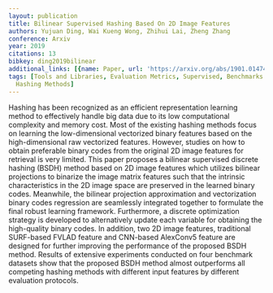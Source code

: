 ```yaml
---
layout: publication
title: Bilinear Supervised Hashing Based On 2D Image Features
authors: Yujuan Ding, Wai Kueng Wong, Zhihui Lai, Zheng Zhang
conference: Arxiv
year: 2019
citations: 13
bibkey: ding2019bilinear
additional_links: [{name: Paper, url: 'https://arxiv.org/abs/1901.01474'}]
tags: [Tools and Libraries, Evaluation Metrics, Supervised, Benchmarks and Datasets,
  Hashing Methods]
---
```

Hashing has been recognized as an efficient representation learning method to
effectively handle big data due to its low computational complexity and memory
cost. Most of the existing hashing methods focus on learning the
low-dimensional vectorized binary features based on the high-dimensional raw
vectorized features. However, studies on how to obtain preferable binary codes
from the original 2D image features for retrieval is very limited. This paper
proposes a bilinear supervised discrete hashing (BSDH) method based on 2D image
features which utilizes bilinear projections to binarize the image matrix
features such that the intrinsic characteristics in the 2D image space are
preserved in the learned binary codes. Meanwhile, the bilinear projection
approximation and vectorization binary codes regression are seamlessly
integrated together to formulate the final robust learning framework.
Furthermore, a discrete optimization strategy is developed to alternatively
update each variable for obtaining the high-quality binary codes. In addition,
two 2D image features, traditional SURF-based FVLAD feature and CNN-based
AlexConv5 feature are designed for further improving the performance of the
proposed BSDH method. Results of extensive experiments conducted on four
benchmark datasets show that the proposed BSDH method almost outperforms all
competing hashing methods with different input features by different evaluation
protocols.